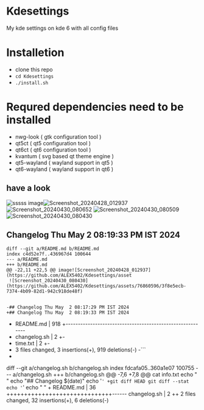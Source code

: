 # Kdesettings
  My kde settings on kde 6 with all config files
 
# Installetion
- clone this repo
- `cd Kdesettings`
- `./install.sh`

# Requred dependencies need to be installed
- nwg-look                                                ( gtk configuration tool )
- qt5ct                                                  ( qt5 configuration tool )
- qt6ct                                                  ( qt6 configuration tool )
- kvantum                                                ( svg based qt theme engine )
- qt5-wayland                                            ( wayland support in qt5 )
- qt6-wayland                                            ( wayland support in qt6 )

## have a look
![sssss](https://github.com/ALEX5402/Kdesettings/assets/76860596/b80d5c47-3875-4c11-a451-b70e212b507a)
image![Screenshot_20240428_012937](https://github.com/ALEX5402/Kdesettings/assets/76860596/dc3b01ac-b289-4165-a134-acf529370561)
![Screenshot_20240430_080652](https://github.com/ALEX5402/Kdesettings/assets/76860596/7f518edf-ff0b-41fd-853c-b78ea457078f)
![Screenshot_20240430_080509](https://github.com/ALEX5402/Kdesettings/assets/76860596/e7017410-fc18-4a68-b25f-7132873ecb0b)
![Screenshot_20240430_080430](https://github.com/ALEX5402/Kdesettings/assets/76860596/3f8e5ecb-7374-4b09-82d1-942c918de48f)

 
## Changelog Thu May  2 08:19:33 PM IST 2024
```
diff --git a/README.md b/README.md
index c4d52e7f..436967d4 100644
--- a/README.md
+++ b/README.md
@@ -22,11 +22,5 @@ image![Screenshot_20240428_012937](https://github.com/ALEX5402/Kdesettings/asset
 ![Screenshot_20240430_080430](https://github.com/ALEX5402/Kdesettings/assets/76860596/3f8e5ecb-7374-4b09-82d1-942c918de48f)
 
  
-## Changelog Thu May  2 08:17:29 PM IST 2024
+## Changelog Thu May  2 08:19:33 PM IST 2024
 ```
- README.md    | 918 +----------------------------------------------------------
- changelog.sh |   2 +-
- time.txt     |   2 +-
- 3 files changed, 3 insertions(+), 919 deletions(-)
-```
- 
diff --git a/changelog.sh b/changelog.sh
index fdcafa05..360a1e07 100755
--- a/changelog.sh
+++ b/changelog.sh
@@ -7,6 +7,8 @@ cat info.txt
 echo " "
 echo "## Changelog $(date)"
 echo '```'
+git diff HEAD
 git diff --stat
 echo '```'
 echo " "
+
 README.md    | 36 ++++++++++++++++++++++++++++++------
 changelog.sh |  2 ++
 2 files changed, 32 insertions(+), 6 deletions(-)
```
 
